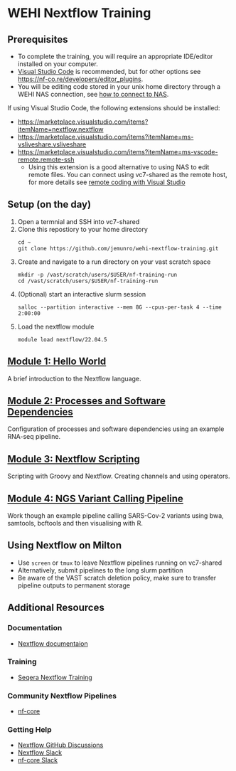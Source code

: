 # WEHI Nextflow Training

## Prerequisites
* To complete the training, you will require an appropriate IDE/editor installed on your computer.
* [Visual Studio Code](https://code.visualstudio.com/) is recommended, but for other options see https://nf-co.re/developers/editor_plugins. 
* You will be editing code stored in your unix home directory through a WEHI NAS connection, see [how to connect to NAS](https://wehieduau.sharepoint.com/sites/rc2/Shared%20Documents/Forms/AllItems.aspx?id=%2Fsites%2Frc2%2FShared%20Documents%2FUsing%20Milton%2Fhow%20to%20connect%20to%20NAS%5FPC%2DMac%5F%20Mar2022%2Epdf&parent=%2Fsites%2Frc2%2FShared%20Documents%2FUsing%20Milton).

If using Visual Studio Code, the following extensions should be installed:
* https://marketplace.visualstudio.com/items?itemName=nextflow.nextflow
* https://marketplace.visualstudio.com/items?itemName=ms-vsliveshare.vsliveshare
* https://marketplace.visualstudio.com/items?itemName=ms-vscode-remote.remote-ssh
    * Using this extension is a good alternative to using NAS to edit remote files.
You can connect using vc7-shared as the remote host, for more details see [remote coding with Visual Studio](https://wehieduau.sharepoint.com/sites/RCPNewsletter/SitePages/June-2022-Issue.aspx#remote-coding-with-visual-studio-code)

## Setup (on the day)
1. Open a termnial and SSH into vc7-shared
1. Clone this repostiory to your home directory
    ```
    cd ~
    git clone https://github.com/jemunro/wehi-nextflow-training.git
    ```
2. Create and navigate to a run directory on your vast scratch space
    ```
    mkdir -p /vast/scratch/users/$USER/nf-training-run
    cd /vast/scratch/users/$USER/nf-training-run
    ```
3. (Optional) start an interactive slurm session
    ```
    salloc --partition interactive --mem 8G --cpus-per-task 4 --time 2:00:00
    ```
4. Load the nextflow module
    ```
    module load nextflow/22.04.5
    ```

## [Module 1: Hello World](module_1/README.md)
A brief introduction to the Nextflow language.

## [Module 2: Processes and Software Dependencies](module_2/README.md)
Configuration of processes and software dependencies using an example RNA-seq pipeline.

## [Module 3: Nextflow Scripting](module_3/README.md)
Scripting with Groovy and Nextflow. Creating channels and using operators.

## [Module 4: NGS Variant Calling Pipeline](module_4/README.md)
Work though an example pipeline calling SARS-Cov-2 variants using bwa, samtools, bcftools and then visualising with R.

## Using Nextflow on Milton
* Use `screen` or `tmux` to leave Nextflow pipelines running on vc7-shared
* Alternatively, submit pipelines to the long slurm partition
* Be aware of the VAST scratch deletion policy, make sure to transfer pipeline outputs to permanent storage

## Additional Resources
### Documentation
* [Nextflow documentaion](https://www.nextflow.io/docs/latest/basic.html)
### Training
* [Seqera Nextflow Training](https://training.seqera.io/)
### Community Nextflow Pipelines
* [nf-core](https://nf-co.re/) 
### Getting Help
* [Nextflow GitHub Discussions](https://github.com/nextflow-io/nextflow/discussions)
* [Nextflow Slack](https://www.nextflow.io/slack-invite.html)
* [nf-core Slack](https://nf-co.re/join/slack)